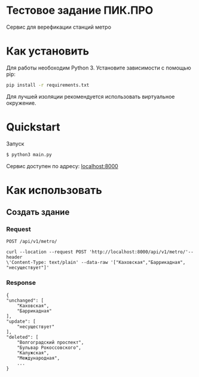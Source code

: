 # Тестовое задание ПИК.ПРО

Cервис для верефикации станций метро

# Как установить


Для работы необоходим Python 3. 
Установите зависимости с помощью pip:
```bash
pip install -r requirements.txt
```
Для лучшей изоляции  рекомендуется использовать виртуальное окружение.

# Quickstart


Запуск 
```bash
$ python3 main.py
```
Сервис доступен по адресу: [localhost:8000](http://localhost:8000/)

# Как использовать

## Создать здание

### Request

`POST /api/v1/metro/`

    curl --location --request POST 'http://localhost:8000/api/v1/metro/'--header 
    \'Content-Type: text/plain' --data-raw '["Каховская","Баррикадная", "несуществует"]'

### Response

    
    {
    "unchanged": [
        "Каховская",
        "Баррикадная"
    ],
    "update": [
        "несуществует"
    ],
    "deleted": [
        "Волгоградский проспект",
        "Бульвар Рокоссовского",
        "Калужская",
        "Международная",
        ...
    }
